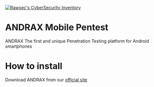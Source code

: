 [![Rawsec's CyberSecurity Inventory](https://inventory.rawsec.ml/img/badges/Rawsec-inventoried-FF5050_for-the-badge.svg)](https://inventory.rawsec.ml/)

# ANDRAX Mobile Pentest
ANDRAX The first and unique Penetration Testing platform for Android smartphones

# How to install

Download ANDRAX from our [official site](http://andrax.thecrackertechnology.com)

